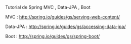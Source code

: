 Tutorial de Spring MVC , Data-JPA , Boot

MVC : http://spring.io/guides/gs/serving-web-content/

Data-JPA : http://spring.io/guides/gs/accessing-data-jpa/

Boot : http://spring.io/guides/gs/spring-boot/
